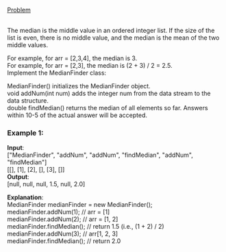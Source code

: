 [Problem](https://leetcode.com/problems/find-median-from-data-stream/description/?envType=study-plan-v2&envId=top-interview-150)<br/><br/>

The median is the middle value in an ordered integer list. If the size of the list is even, there is no middle value, and the median is the mean of the two middle values.<br/>

For example, for arr = [2,3,4], the median is 3.<br/>
For example, for arr = [2,3], the median is (2 + 3) / 2 = 2.5.<br/>
Implement the MedianFinder class:<br/>

MedianFinder() initializes the MedianFinder object.<br/>
void addNum(int num) adds the integer num from the data stream to the data structure.<br/>
double findMedian() returns the median of all elements so far. Answers within 10-5 of the actual answer will be accepted.<br/>
 

### Example 1:

**Input**:<br/>
["MedianFinder", "addNum", "addNum", "findMedian", "addNum", "findMedian"]<br/>
[[], [1], [2], [], [3], []]<br/>
**Output**:<br/>
[null, null, null, 1.5, null, 2.0]<br/>

**Explanation**:<br/>
MedianFinder medianFinder = new MedianFinder();<br/>
medianFinder.addNum(1);    // arr = [1]<br/>
medianFinder.addNum(2);    // arr = [1, 2]<br/>
medianFinder.findMedian(); // return 1.5 (i.e., (1 + 2) / 2)<br/>
medianFinder.addNum(3);    // arr[1, 2, 3]<br/>
medianFinder.findMedian(); // return 2.0<br/>
